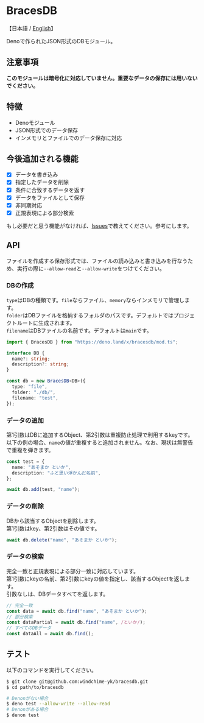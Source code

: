 # BracesDB
【日本語 / [English](./README.md)】

Denoで作られたJSON形式のDBモジュール。

## 注意事項
**このモジュールは暗号化に対応していません。重要なデータの保存には用いないでください。**

## 特徴
- Denoモジュール
- JSON形式でのデータ保存
- インメモリとファイルでのデータ保存に対応

## 今後追加される機能
- [x] データを書き込み
- [x] 指定したデータを削除
- [x] 条件に合致するデータを返す
- [x] データをファイルとして保存
- [x] 非同期対応
- [x] 正規表現による部分検索

もし必要だと思う機能がなければ、[Issues](https://github.com/windchime-yk/bracesdb/issues/new)で教えてください。参考にします。

## API
ファイルを作成する保存形式では、ファイルの読み込みと書き込みを行なうため、実行の際に`--allow-read`と`--allow-write`をつけてください。

### DBの作成
`type`はDBの種類です。`file`ならファイル、`memory`ならインメモリで管理します。  
`folder`はDBファイルを格納するフォルダのパスです。デフォルトではプロジェクトルートに生成されます。  
`filename`はDBファイルの名前です。デフォルトは`main`です。
``` typescript
import { BracesDB } from "https://deno.land/x/bracesdb/mod.ts";

interface DB {
  name?: string;
  description?: string;
}

const db = new BracesDB<DB>({
  type: "file",
  folder: "./db/",
  filename: "test",
});
```

### データの追加
第1引数はDBに追加するObject、第2引数は重複防止処理で利用するkeyです。  
以下の例の場合、`name`の値が重複すると追加されません。なお、現状は無警告で重複を弾きます。
``` typescript
const test = {
  name: "あそまか といか",
  description: "ふと思い浮かんだ名前",
};

await db.add(test, "name");
```

### データの削除
DBから該当するObjectを削除します。  
第1引数はkey、第2引数はその値です。
``` typescript
await db.delete("name", "あそまか といか");
```

### データの検索
完全一致と正規表現による部分一致に対応しています。  
第1引数にkeyの名前、第2引数にkeyの値を指定し、該当するObjectを返します。  
引数なしは、DBデータすべてを返します。
``` typescript
// 完全一致
const data = await db.find("name", "あそまか といか");
// 部分検索
const dataPartial = await db.find("name", /といか/);
// すべてのDBデータ
const dataAll = await db.find();
```

## テスト
以下のコマンドを実行してください。
``` bash
$ git clone git@github.com:windchime-yk/bracesdb.git
$ cd path/to/bracesdb

# Denonがない場合
$ deno test --allow-write --allow-read
# Denonがある場合
$ denon test
```